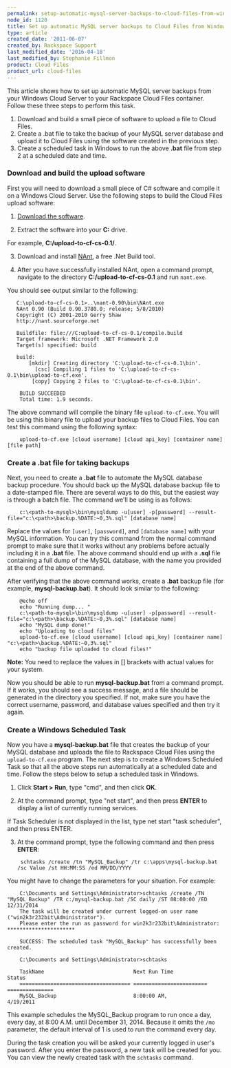 ```yaml
---
permalink: setup-automatic-mysql-server-backups-to-cloud-files-from-windows/
node_id: 1120
title: Set up automatic MySQL server backups to Cloud Files from Windows
type: article
created_date: '2011-06-07'
created_by: Rackspace Support
last_modified_date: '2016-04-18'
last_modified_by: Stephanie Fillmon
product: Cloud Files
product_url: cloud-files
---
```


This article shows how to set up automatic MySQL server backups from your Windows Cloud Server to your Rackspace Cloud Files container. Follow these three steps to perform this task.

1.  Download and build a small piece of software to upload a file to Cloud Files.
2.  Create a .bat file to take the backup of your MySQL server database and upload it to Cloud Files using the software created in the previous step.
3.  Create a scheduled task in Windows to run the above **.bat** file from step 2 at a scheduled date and time.

### Download and build the upload software

First you will need to download a small piece of C# software and compile it on a Windows Cloud Server. Use the following steps to build the Cloud Files upload software:

1. [Download the software](http://c16281.r81.cf2.rackcdn.com/chmouel-upload-to-cf-cs-0.1-0-g79abd66.zip).

2. Extract the software into your **C:** drive.

  For example, **C:/upload-to-cf-cs-0.1/**.

3. Download and install [NAnt](http://nant.sourceforge.net/), a free .Net Build tool.

4. After you have successfully installed NAnt, open a command prompt, navigate to the directory **C:/upload-to-cf-cs-0.1** and run `nant.exe`.

  You should see output similar to the following:

       C:\upload-to-cf-cs-0.1>..\nant-0.90\bin\NAnt.exe
       NAnt 0.90 (Build 0.90.3780.0; release; 5/8/2010)
       Copyright (C) 2001-2010 Gerry Shaw
       http://nant.sourceforge.net

       Buildfile: file:///C:upload-to-cf-cs-0.1/compile.build
       Target framework: Microsoft .NET Framework 2.0
       Target(s) specified: build

       build:
           [mkdir] Creating directory 'C:\upload-to-cf-cs-0.1\bin'.
             [csc] Compiling 1 files to 'C:\upload-to-cf-cs-0.1\bin\upload-to-cf.exe'.
            [copy] Copying 2 files to 'C:\upload-to-cf-cs-0.1\bin'.

        BUILD SUCCEEDED
        Total time: 1.9 seconds.  

  The above command will compile the binary file `upload-to-cf.exe`. You will be using this binary file to upload your backup files to Cloud Files. You can test this command using the following syntax:

        upload-to-cf.exe [cloud username] [cloud api_key] [container name] [file path]

### Create a .bat file for taking backups

Next, you need to create a **.bat** file to automate the MySQL database backup procedure. You should back up the MySQL database backup file to a date-stamped file. There are several ways to do this, but the easiest way is through a batch file. The command we'll be using is as follows:

        c:\<path-to-mysql>\bin\mysqldump -u[user] -p[password] --result-file="c:\<path>\backup.%DATE:~0,3%.sql" [database name]


Replace the values for `[user]`, `[password]`, and `[database name]` with your MySQL information. You can try this command from the normal command prompt to make sure that it works without any problems before actually including it in a **.bat** file. The above command should end up with a **.sql** file containing a full dump of the MySQL database, with the name you provided at the end of the above command.

After verifying that the above command works, create a **.bat** backup file (for example, **mysql-backup.bat**). It should look similar to the following:

        @echo off
        echo "Running dump... "
        c:\<path-to-mysql>\bin\mysqldump -u[user] -p[password] --result-file="c:\<path>\backup.%DATE:~0,3%.sql" [database name]
        echo "MySQL dump done!"
        echo "Uploading to cloud files"
        upload-to-cf.exe [cloud username] [cloud api_key] [container name] "c:\<path>\backup.%DATE:~0,3%.sql"
        echo "backup file uploaded to cloud files!"

**Note:** You need to replace the values in [] brackets with actual values for your system.

Now you should be able to run **mysql-backup.bat** from a command prompt. If it works, you should see a success message, and a file should be generated in the directory you specified. If not, make sure you have the correct username, password, and database values specified and then try it again.

### Create a Windows Scheduled Task

Now you have a **mysql-backup.bat** file that creates the backup of your MySQL database and uploads the file to Rackspace Cloud Files using the `upload-to-cf.exe` program. The next step is to create a Windows Scheduled Task so that all the above steps run automatically at a scheduled date and time. Follow the steps below to setup a scheduled task in Windows.

1. Click **Start > Run**, type "cmd", and then click **OK**.

2. At the command prompt, type "net start", and then press **ENTER** to display a list of currently running services.

  If Task Scheduler is not displayed in the list, type net start "task scheduler", and then press ENTER.

3. At the command prompt, type the following command and then press **ENTER**:

        schtasks /create /tn "MySQL_Backup" /tr c:\apps\mysql-backup.bat /sc Value /st HH:MM:SS /ed MM/DD/YYYY

  You might have to change the parameters for your situation. For example:

        C:\Documents and Settings\Administrator>schtasks /create /TN "MySQL_Backup" /TR c:/mysql-backup.bat /SC daily /ST 08:00:00 /ED 12/31/2014
        The task will be created under current logged-on user name ("win2k3r232bit\Administrator").
        Please enter the run as password for win2k3r232bit\Administrator: **********************

        SUCCESS: The scheduled task "MySQL_Backup" has successfully been created.

        C:\Documents and Settings\Administrator>schtasks

        TaskName                             Next Run Time            Status
        ==================================== ======================== ===============
        MySQL_Backup                         8:00:00 AM,              4/19/2011

This example schedules the MySQL_Backup program to run once a day, every day, at 8:00 A.M. until December 31, 2014. Because it omits the `/mo` parameter, the default interval of 1 is used to run the command every day.

During the task creation you will be asked your currently logged in user's password. After you enter the password, a new task will be created for you. You can view the newly created task with the `schtasks` command.
